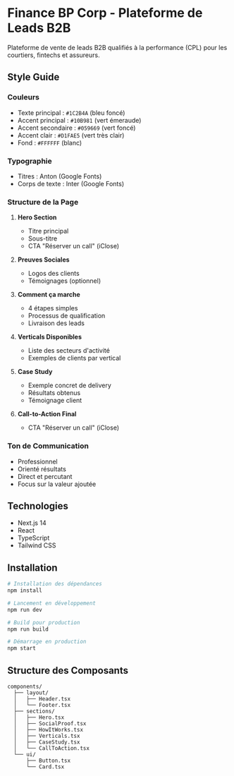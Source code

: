 # Finance BP Corp - Plateforme de Leads B2B

Plateforme de vente de leads B2B qualifiés à la performance (CPL) pour les courtiers, fintechs et assureurs.

## Style Guide

### Couleurs
- Texte principal : `#1C2B4A` (bleu foncé)
- Accent principal : `#10B981` (vert émeraude)
- Accent secondaire : `#059669` (vert foncé)
- Accent clair : `#D1FAE5` (vert très clair)
- Fond : `#FFFFFF` (blanc)

### Typographie
- Titres : Anton (Google Fonts)
- Corps de texte : Inter (Google Fonts)

### Structure de la Page
1. **Hero Section**
   - Titre principal
   - Sous-titre
   - CTA "Réserver un call" (iClose)

2. **Preuves Sociales**
   - Logos des clients
   - Témoignages (optionnel)

3. **Comment ça marche**
   - 4 étapes simples
   - Processus de qualification
   - Livraison des leads

4. **Verticals Disponibles**
   - Liste des secteurs d'activité
   - Exemples de clients par vertical

5. **Case Study**
   - Exemple concret de delivery
   - Résultats obtenus
   - Témoignage client

6. **Call-to-Action Final**
   - CTA "Réserver un call" (iClose)

### Ton de Communication
- Professionnel
- Orienté résultats
- Direct et percutant
- Focus sur la valeur ajoutée

## Technologies
- Next.js 14
- React
- TypeScript
- Tailwind CSS

## Installation

```bash
# Installation des dépendances
npm install

# Lancement en développement
npm run dev

# Build pour production
npm run build

# Démarrage en production
npm start
```

## Structure des Composants
```
components/
  ├── layout/
  │   ├── Header.tsx
  │   └── Footer.tsx
  ├── sections/
  │   ├── Hero.tsx
  │   ├── SocialProof.tsx
  │   ├── HowItWorks.tsx
  │   ├── Verticals.tsx
  │   ├── CaseStudy.tsx
  │   └── CallToAction.tsx
  └── ui/
      ├── Button.tsx
      └── Card.tsx
``` 